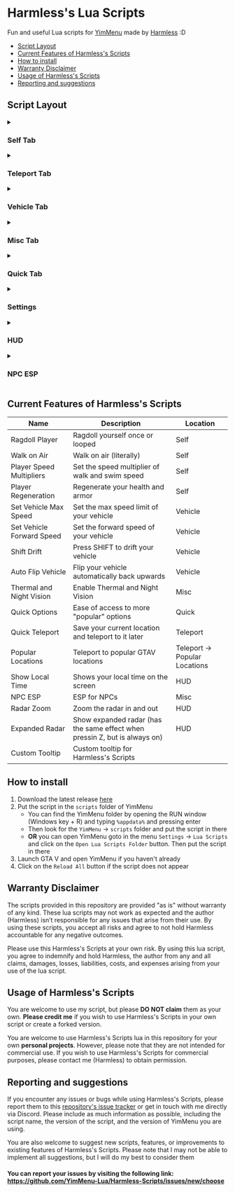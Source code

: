 <!-- omit in toc -->
# Harmless's Lua Scripts

Fun and useful Lua scripts for [YimMenu](https://github.com/YimMenu/YimMenu/) made by [Harmless](https://github.com/Harmless05/) :D


- [Script Layout](#script-layout)
- [Current Features of Harmless's Scripts](#current-features-of-harmlesss-scripts)
- [How to install](#how-to-install)
- [Warranty Disclaimer](#warranty-disclaimer)
- [Usage of Harmless's Scripts](#usage-of-harmlesss-scripts)
- [Reporting and suggestions](#reporting-and-suggestions)

## Script Layout

<details>
<summary><h3>Self Tab</h3></summary>

- Player Regeneration
- Player Speed Multipliers
- Ragdoll Player

</details>

<details>
<summary><h3>Teleport Tab</h3></summary>

- Quick Teleport
- Popular Locations

</details>

<details>
<summary><h3>Vehicle Tab</h3></summary>

- Set Vehicle Max Speed
- Set Vehicle Forward Speed
- Shift Drift
- Auto Flip Vehicle

</details>

<details>
<summary><h3>Misc Tab</h3></summary>

- Walk on Air
- Low Graphics (Potato mode)
- Snow Trails

</details>

<details>
<summary><h3>Quick Tab</h3></summary>

- Self Options
  - Clear Wanted Level
  - Heal Player
  - Give All Weapons
  - Give All Ammo
  - Fill Ammo
  - Give Max Armor
  - Clean Player
  - Fill Snacks
- Teleport Options
  - Teleport to Waypoint
  - Teleport to Objective
- Vehicle Options
  - Repair Personal Vehicle
  - Upgrade Vehicle
  - Downgrade Vehicle
  - Bring Personal Vehicle
  - TP into Personal Vehicle
- Misc Options
  - Leave Online
  - Damage Player
  - Rage Quit

</details>

<details>
<summary><h3>Settings</h3></summary>

- Notifications
- ImGui Tooltip (YimMenu Default)
- Custom Tooltip
- Console Logs
- Reset Config

</details>

<details>
<summary><h3>HUD</h3></summary>

- Show Local Time
- Expanded Radar
- Radar Zoom

</details>

<details>
<summary><h3>NPC ESP</h3></summary>

- NPC ESP
- Show Only Hostile NPCs
- Box ESP
- Tracers (Line ESP)
- Max Distance
- ESP Color

</details>

## Current Features of Harmless's Scripts

| Name | Description | Location |
| ----------- | ----------- | ----------- |
| Ragdoll Player | Ragdoll yourself once or looped | Self |
| Walk on Air | Walk on air (literally) | Self |
| Player Speed Multipliers | Set the speed multiplier of walk and swim speed | Self |
| Player Regeneration | Regenerate your health and armor | Self |
| Set Vehicle Max Speed | Set the max speed limit of your vehicle | Vehicle |
| Set Vehicle Forward Speed | Set the forward speed of your vehicle | Vehicle |
| Shift Drift | Press SHIFT to drift your vehicle | Vehicle |
| Auto Flip Vehicle | Flip your vehicle automatically back upwards | Vehicle |
| Thermal and Night Vision | Enable Thermal and Night Vision | Misc |
| Quick Options | Ease of access to more "popular" options | Quick |
| Quick Teleport | Save your current location and teleport to it later | Teleport |
| Popular Locations | Teleport to popular GTAV locations | Teleport -> Popular Locations |
| Show Local Time | Shows your local time on the screen | HUD |
| NPC ESP | ESP for NPCs | Misc |
| Radar Zoom | Zoom the radar in and out | HUD |
| Expanded Radar | Show expanded radar (has the same effect when pressin Z, but is always on) | HUD |
| Custom Tooltip | Custom tooltip for Harmless's Scripts |  |


## How to install

1. Download the latest release [here](https://github.com/YimMenu-Lua/Harmless-Scripts/releases/latest)
2. Put the script in the `scripts` folder of YimMenu
    - You can find the YimMenu folder by opening the RUN window (Windows key + R) and typing `%appdata%` and pressing enter
    - Then look for the `YimMenu` -> `scripts` folder and put the script in there
    - **OR** you can open YimMenu goto in the menu `Settings` -> `Lua Scripts` and click on the `Open Lua Scripts Folder` button. Then put the script in there
3. Launch GTA V and open YimMenu if you haven't already
4. Click on the `Reload All` button if the script does not appear

## Warranty Disclaimer

The scripts provided in this repository are provided "as is" without warranty of any kind. These lua scripts may not work as expected and the author (Harmless) isn’t responsible for any issues that arise from their use. By using these scripts, you accept all risks and agree to not hold Harmless accountable for any negative outcomes.

Please use this Harmless's Scripts at your own risk. By using this lua script, you agree to indemnify and hold Harmless, the author from any and all claims, damages, losses, liabilities, costs, and expenses arising from your use of the lua script.

## Usage of Harmless's Scripts

You are welcome to use my script, but please **DO NOT claim** them as your own. **Please credit me** if you wish to use Harmless's Scripts in your own script or create a forked version.

You are welcome to use Harmless's Scripts lua in this repository for your own **personal projects**. However, please note that they are not intended for commercial use. If you wish to use Harmless's Scripts for commercial purposes, please contact me (Harmless) to obtain permission.

## Reporting and suggestions

If you encounter any issues or bugs while using Harmless's Scripts, please report them to this [repository's issue tracker](https://github.com/YimMenu-Lua/Harmless-Scripts/issues) or get in touch with me directly via Discord. Please include as much information as possible, including the script name, the version of the script, and the version of YimMenu you are using.

You are also welcome to suggest new scripts, features, or improvements to existing features of Harmless's Scripts. Please note that I may not be able to implement all suggestions, but I will do my best to consider them

<!-- omit in toc -->
#### You can report your issues by visiting the following link: <https://github.com/YimMenu-Lua/Harmless-Scripts/issues/new/choose>
